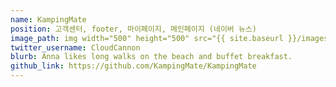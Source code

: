 ```yaml
---
name: KampingMate
position: 고객센터, footer, 마이페이지, 메인페이지 (네이버 뉴스)
image_path: img width="500" height="500" src="{{ site.baseurl }}/images/KampingMate/KampingMate_main.webp" alt="Screenshot"
twitter_username: CloudCannon
blurb: Anna likes long walks on the beach and buffet breakfast.
github_link: https://github.com/KampingMate/KampingMate
---
```

